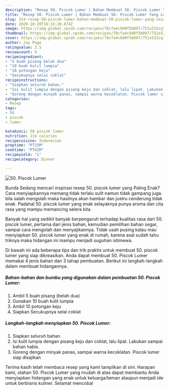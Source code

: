 ```yaml
---
description: "Resep 50. Piscok Lumer | Bahan Membuat 50. Piscok Lumer Yang Lezat Sekali"
title: "Resep 50. Piscok Lumer | Bahan Membuat 50. Piscok Lumer Yang Lezat Sekali"
slug: 314-resep-50-piscok-lumer-bahan-membuat-50-piscok-lumer-yang-lezat-sekali
date: 2020-10-20T16:33:20.874Z
image: https://img-global.cpcdn.com/recipes/78cfa4c9d0f5b097/751x532cq70/50-piscok-lumer-foto-resep-utama.jpg
thumbnail: https://img-global.cpcdn.com/recipes/78cfa4c9d0f5b097/751x532cq70/50-piscok-lumer-foto-resep-utama.jpg
cover: https://img-global.cpcdn.com/recipes/78cfa4c9d0f5b097/751x532cq70/50-piscok-lumer-foto-resep-utama.jpg
author: Jay Page
ratingvalue: 3.5
reviewcount: 9
recipeingredient:
- "5 buah pisang belah dua"
- "10 buah kulit lumpia"
- "10 potongan keju"
- "Secukupnya selai coklat"
recipeinstructions:
- "Siapkan seluruh bahan."
- "Isi kulit lumpia dengan pisang keju dan coklat, lalu lipat. Lakukan sampai bahan habis."
- "Goreng dengan minyak panas, sampai warna kecoklatan. Piscok lumer siap disajikan"
categories:
- Resep
tags:
- 50
- piscok
- lumer

katakunci: 50 piscok lumer 
nutrition: 214 calories
recipecuisine: Indonesian
preptime: "PT15M"
cooktime: "PT42M"
recipeyield: "1"
recipecategory: Dinner

---
```



![50. Piscok Lumer](https://img-global.cpcdn.com/recipes/78cfa4c9d0f5b097/751x532cq70/50-piscok-lumer-foto-resep-utama.jpg)

Bunda Sedang mencari inspirasi resep 50. piscok lumer yang Paling Enak? Cara menyiapkannya memang tidak terlalu sulit namun tidak gampang juga. bila salah mengolah maka hasilnya akan hambar dan justru cenderung tidak enak. Padahal 50. piscok lumer yang enak selayaknya punya aroma dan cita rasa yang mampu memancing selera kita.

Banyak hal yang sedikit banyak berpengaruh terhadap kualitas rasa dari 50. piscok lumer, pertama dari jenis bahan, kemudian pemilihan bahan segar, sampai cara mengolah dan menyajikannya. Tidak usah pusing kalau mau menyiapkan 50. piscok lumer yang enak di rumah, karena asal sudah tahu triknya maka hidangan ini mampu menjadi suguhan istimewa.




Di bawah ini ada beberapa tips dan trik praktis untuk membuat 50. piscok lumer yang siap dikreasikan. Anda dapat membuat 50. Piscok Lumer memakai 4 jenis bahan dan 3 tahap pembuatan. Berikut ini langkah-langkah dalam membuat hidangannya.

<!--inarticleads1-->

##### Bahan-bahan dan bumbu yang digunakan dalam pembuatan 50. Piscok Lumer:

1. Ambil 5 buah pisang (belah dua)
1. Gunakan 10 buah kulit lumpia
1. Ambil 10 potongan keju
1. Siapkan Secukupnya selai coklat




<!--inarticleads2-->

##### Langkah-langkah menyiapkan 50. Piscok Lumer:

1. Siapkan seluruh bahan.
1. Isi kulit lumpia dengan pisang keju dan coklat, lalu lipat. Lakukan sampai bahan habis.
1. Goreng dengan minyak panas, sampai warna kecoklatan. Piscok lumer siap disajikan




Terima kasih telah membaca resep yang kami tampilkan di sini. Harapan kami, olahan 50. Piscok Lumer yang mudah di atas dapat membantu Anda menyiapkan hidangan yang enak untuk keluarga/teman ataupun menjadi ide untuk berbisnis kuliner. Selamat mencoba!

